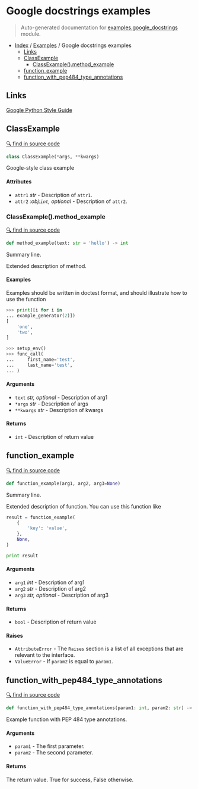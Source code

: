 # Google docstrings examples

> Auto-generated documentation for [examples.google_docstrings](../../examples/google_docstrings.py) module.

- [Index](../README.md#modules) / [Examples](index.md#examples) / Google docstrings examples
  - [Links](#links)
  - [ClassExample](#classexample)
    - [ClassExample().method_example](#classexamplemethod_example)
  - [function_example](#function_example)
  - [function_with_pep484_type_annotations](#function_with_pep484_type_annotations)

## Links

[Google Python Style Guide](http://google.github.io/styleguide/pyguide.html#38-comments-and-docstrings)

## ClassExample

[🔍 find in source code](../../examples/google_docstrings.py#L11)

```python
class ClassExample(*args, **kwargs)
```

Google-style class example

#### Attributes

- `attr1` *str* - Description of `attr1`.
- `attr2` *:obj:`int`, optional* - Description of `attr2`.

### ClassExample().method_example

[🔍 find in source code](../../examples/google_docstrings.py#L20)

```python
def method_example(text: str = 'hello') -> int
```

Summary line.

Extended description of method.

#### Examples

Examples should be written in doctest format, and should illustrate how
to use the function

```python
>>> print([i for i in
... example_generator(2)])
[
    'one',
    'two',
]
```

```python
>>> setup_env()
>>> func_call(
...     first_name='test',
...     last_name='test',
... )
```

#### Arguments

- `text` *str, optional* - Description of arg1
- `*args` *str* - Description of args
- `**kwargs` *str* - Description of kwargs

#### Returns

- `int` - Description of return value

## function_example

[🔍 find in source code](../../examples/google_docstrings.py#L54)

```python
def function_example(arg1, arg2, arg3=None)
```

Summary line.

Extended description of function.
You can use this function like

```python
result = function_example(
    {
        'key': 'value',
    },
    None,
)

print result
```

#### Arguments

- `arg1` *int* - Description of arg1
- `arg2` *str* - Description of arg2
- `arg3` *str, optional* - Description of arg3

#### Returns

- `bool` - Description of return value

#### Raises

- `AttributeError` - The ``Raises`` section is a list of all exceptions
    that are relevant to the interface.
- `ValueError` - If `param2` is equal to `param1`.

## function_with_pep484_type_annotations

[🔍 find in source code](../../examples/google_docstrings.py#L85)

```python
def function_with_pep484_type_annotations(param1: int, param2: str) -> bool
```

Example function with PEP 484 type annotations.

#### Arguments

- `param1` - The first parameter.
- `param2` - The second parameter.

#### Returns

The return value. True for success, False otherwise.
